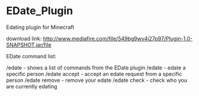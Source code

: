 # EDate_Plugin
Edating plugin for Minecraft

download link: http://www.mediafire.com/file/549bg9wv4i27p97/Plugin-1.0-SNAPSHOT.jar/file

EDate command list:

/edate - shows a list of commands from the EDate plugin
/edate <target> - edate a specific person
/edate accept <target> - accept an edate request from a specific person
/edate remove <target> - remove your edate
/edate check - check who you are currently edating
